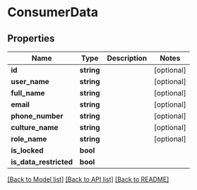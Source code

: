 # ConsumerData

## Properties
Name | Type | Description | Notes
------------ | ------------- | ------------- | -------------
**id** | **string** |  | [optional] 
**user_name** | **string** |  | [optional] 
**full_name** | **string** |  | [optional] 
**email** | **string** |  | [optional] 
**phone_number** | **string** |  | [optional] 
**culture_name** | **string** |  | [optional] 
**role_name** | **string** |  | [optional] 
**is_locked** | **bool** |  | 
**is_data_restricted** | **bool** |  | 

[[Back to Model list]](../README.md#documentation-for-models) [[Back to API list]](../README.md#documentation-for-api-endpoints) [[Back to README]](../README.md)


